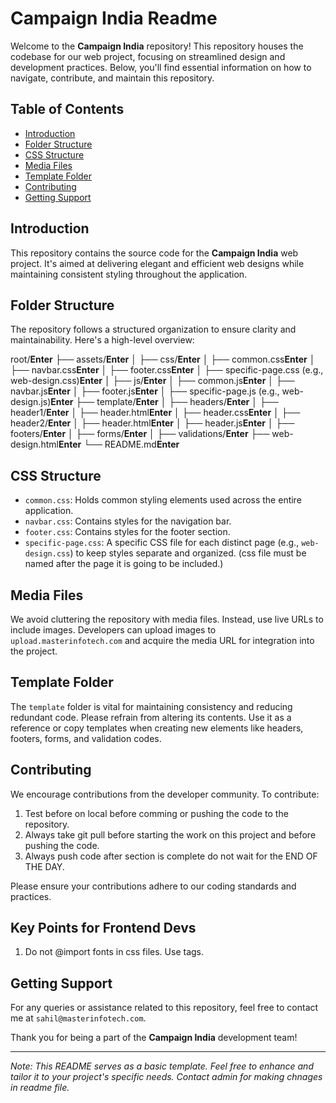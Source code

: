 # Campaign India Readme

Welcome to the **Campaign India** repository! This repository houses the codebase for our web project, focusing on streamlined design and development practices. Below, you'll find essential information on how to navigate, contribute, and maintain this repository.

## Table of Contents

- [Introduction](#introduction)
- [Folder Structure](#folder-structure)
- [CSS Structure](#css-structure)
- [Media Files](#media-files)
- [Template Folder](#template-folder)
- [Contributing](#contributing)
- [Getting Support](#getting-support)

## Introduction

This repository contains the source code for the **Campaign India** web project. It's aimed at delivering elegant and efficient web designs while maintaining consistent styling throughout the application.

## Folder Structure

The repository follows a structured organization to ensure clarity and maintainability. Here's a high-level overview:

root/**Enter**
├── assets/**Enter**
│   ├── css/**Enter**
│       ├── common.css**Enter**
│       ├── navbar.css**Enter**
│       ├── footer.css**Enter**
│       ├── specific-page.css (e.g., web-design.css)**Enter**
│   ├── js/**Enter**
│       ├── common.js**Enter**
│       ├── navbar.js**Enter**
│       ├── footer.js**Enter**
│       ├── specific-page.js (e.g., web-design.js)**Enter**
├── template/**Enter**
│   ├── headers/**Enter**
│       ├── header1/**Enter**
│           ├── header.html**Enter**
│           ├── header.css**Enter**
│       ├── header2/**Enter**
│           ├── header.html**Enter**
│           ├── header.js**Enter**
│   ├── footers/**Enter**
│   ├── forms/**Enter**
│   ├── validations/**Enter**
├── web-design.html**Enter**
└── README.md**Enter**


## CSS Structure

- `common.css`: Holds common styling elements used across the entire application.
- `navbar.css`: Contains styles for the navigation bar.
- `footer.css`: Contains styles for the footer section.
- `specific-page.css`: A specific CSS file for each distinct page (e.g., `web-design.css`) to keep styles separate and organized. (css file must be named after the page it is going to be included.)

## Media Files

We avoid cluttering the repository with media files. Instead, use live URLs to include images. Developers can upload images to `upload.masterinfotech.com` and acquire the media URL for integration into the project.

## Template Folder

The `template` folder is vital for maintaining consistency and reducing redundant code. Please refrain from altering its contents. Use it as a reference or copy templates when creating new elements like headers, footers, forms, and validation codes.

## Contributing

We encourage contributions from the developer community. To contribute:

1. Test before on local before comming or pushing the code to the repository.
2. Always take git pull before starting the work on this project and before pushing the code.
3. Always push code after section is complete do not wait for the END OF THE DAY.

Please ensure your contributions adhere to our coding standards and practices.

## Key Points for Frontend Devs

1. Do not @import fonts in css files. Use <link> tags.

## Getting Support

For any queries or assistance related to this repository, feel free to contact me at `sahil@masterinfotech.com`.

Thank you for being a part of the **Campaign India** development team!

---
*Note: This README serves as a basic template. Feel free to enhance and tailor it to your project's specific needs. Contact admin for making chnages in readme file.*
